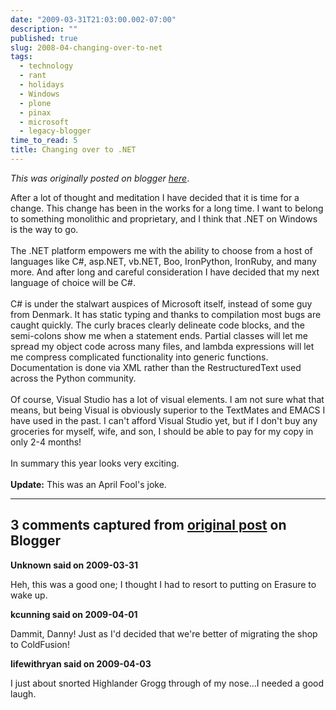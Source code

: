 ```yaml
---
date: "2009-03-31T21:03:00.002-07:00"
description: ""
published: true
slug: 2008-04-changing-over-to-net
tags:
  - technology
  - rant
  - holidays
  - Windows
  - plone
  - pinax
  - microsoft
  - legacy-blogger
time_to_read: 5
title: Changing over to .NET
---
```


_This was originally posted on blogger [here](https://pydanny.blogspot.com/2008/04/changing-over-to-net.html)_.

After a lot of thought and meditation I have decided that it is time for a change. This change has been in the works for a long time. I want to belong to something monolithic and proprietary, and I think that .NET on Windows is the way to go.<br /><br />The .NET platform empowers me with the ability to choose from a host of languages like C#, asp.NET, vb.NET, Boo, IronPython, IronRuby, and many more. And after long and careful consideration I have decided that my next language of choice will be C#.<br /><br />C# is under the stalwart auspices of Microsoft itself, instead of some guy from Denmark. It has static typing and thanks to compilation most bugs are caught quickly. The curly braces clearly delineate code blocks, and the semi-colons show me when a statement ends. Partial classes will let me spread my object code across many files, and lambda expressions will let me compress complicated functionality into generic functions. Documentation is done via XML rather than the RestructuredText used across the Python community.<br /><br />Of course, Visual Studio has a lot of visual elements. I am not sure what that means, but being Visual is obviously superior to the TextMates and EMACS I have used in the past. I can't afford Visual Studio yet, but if I don't buy any groceries for myself, wife, and son, I should be able to pay for my copy in only 2-4 months!<br /><br />In summary this year looks very exciting.<br /><br /><span style="font-weight: bold;">Update:</span> This was an April Fool's joke.

---

## 3 comments captured from [original post](https://pydanny.blogspot.com/2008/04/changing-over-to-net.html) on Blogger

**Unknown said on 2009-03-31**

Heh, this was a good one; I thought I had to resort to putting on Erasure to wake up.

**kcunning said on 2009-04-01**

Dammit, Danny! Just as I'd decided that we're better of migrating the shop to ColdFusion!

**lifewithryan said on 2009-04-03**

I just about snorted Highlander Grogg through of my nose...I needed a good laugh.
